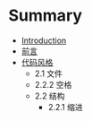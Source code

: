 # Summary

* [Introduction](README.md)
* [前言](chapter1.md)
* [代码风格](dai_ma_feng_ge.md)
   * 2.1 文件
   * 2.2.2 空格
   * 2.2 结构
       * 2.2.1 缩进

